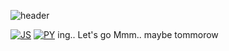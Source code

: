 ![header](https://capsule-render.vercel.app/api?type=rect&color=auto&height=300&section=header&text=👋Welcome👋&fontSize=90)

[![JS](https://img.shields.io/badge/JavaScript-0ABF53?style=flat-square&logo=JavaScript&logoColor=black)](github.com/Joowon0220/TODO-List)
[![PY](https://img.shields.io/badge/Python-FF0000?style=flat-square&logo=Python&logoColor=red)](github.com/Joowon0220/TODO-List)
ing..
Let's go
Mmm.. maybe tommorow
